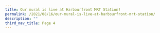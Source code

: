```yaml
---
title: Our mural is live at Harbourfront MRT Station!
permalink: /2021/08/16/our-mural-is-live-at-harbourfront-mrt-station/
description: ""
third_nav_title: Page 4
---
```

